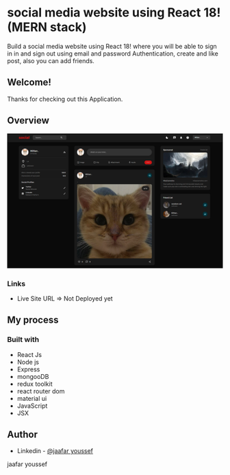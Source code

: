 # social media website using React 18! (MERN stack)

Build a social media website using React 18! where you will be able to sign in in and sign out using email and password Authentication, create and like post, also you can add friends.

## Welcome! 
Thanks for checking out this Application.

## Overview
![img](./client/src/assets/img.png)



### Links
- Live Site URL => Not Deployed yet

## My process

### Built with

- React Js
- Node js
- Express
- mongooDB
- redux toolkit
- react router dom
- material ui
- JavaScript
- JSX



## Author

- Linkedin - [@jaafar youssef](https://www.linkedin.com/in/jaafar-youssef-923100249/)

jaafar youssef
